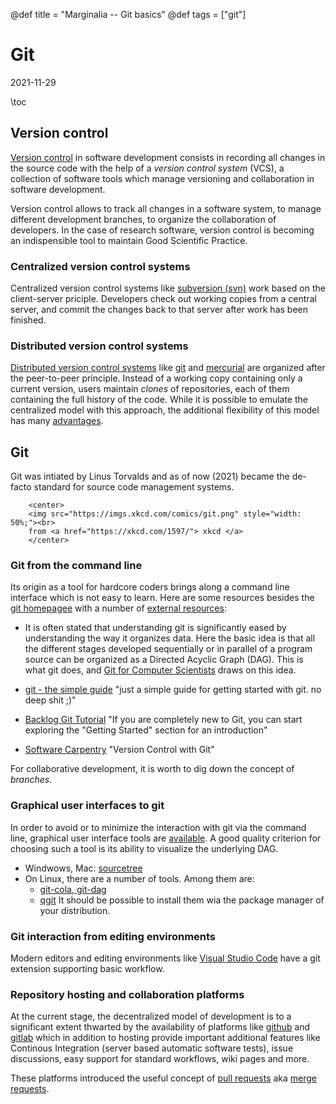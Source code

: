 @def title = "Marginalia -- Git basics"
@def tags = ["git"]
# Git
2021-11-29

\toc
## Version control

[Version   control](https://en.wikipedia.org/wiki/Version_control)  in software development consists  in recording all changes  in the source  code with the help of a *version control system* (VCS), a collection of software tools which manage versioning and collaboration in software development.

Version control allows  to track all changes in a  software system, to manage different  development branches, to organize  the collaboration of developers.  In the case  of research software, version  control is becoming an indispensible tool to maintain Good Scientific Practice.





### Centralized version control systems

Centralized version control systems like [subversion (svn)](https://subversion.apache.org/) work based on the client-server priciple. Developers check out working copies from a central server, and commit the changes back to that server after work has been finished.


### Distributed version control systems
[Distributed version control systems](https://en.wikipedia.org/wiki/Distributed_version_control)
 like [git](https://git-scm.com/) and [mercurial](https://www.mercurial-scm.org/) are organized after the peer-to-peer principle. Instead of a working copy containing only a current version, users maintain *clones* of repositories, each of them containing the full history of the code. While it is possible to emulate the centralized model with this approach, the additional flexibility of this model has many [advantages](https://rhodecode.com/blog/62/why-embrace-distributed-version-control-systems).


## Git

Git  was intiated by Linus Torvalds and as of now (2021) became the de-facto standard for source code management systems.
~~~
    <center>
    <img src="https://imgs.xkcd.com/comics/git.png" style="width: 50%;"><br>
    from <a href="https://xkcd.com/1597/"> xkcd </a>
    </center>
~~~



### Git from the command line
Its origin as a tool for hardcore coders brings along a command line interface which is not easy to learn.
Here are some resources besides the [git homepagee](https://git-scm.com/) with a number of [external resources](https://git-scm.com/doc/ext):

 
- It is often stated that understanding git is significantly eased by understanding the way it organizes data. Here the basic idea is that all the different stages developed sequentially or in parallel of  a program source can be organized as a Directed Acyclic Graph (DAG).  This is what git does, and [Git for Computer Scientists](https://eagain.net/articles/git-for-computer-scientists/) draws on this idea.

- [git - the simple guide](https://rogerdudler.github.io/git-guide/) "just a simple guide for getting started with git. no deep shit ;)"

- [Backlog Git Tutorial](https://backlog.com/git-tutorial/) "If you are completely new to Git, you can start exploring the "Getting Started" section for an introduction"

- [Software Carpentry](https://swcarpentry.github.io/git-novice/) "Version Control with Git"



For collaborative development, it is worth to dig down the concept of _branches_.


### Graphical user interfaces to git 
In order to avoid or to minimize the interaction with git via the command line, graphical user interface tools are [available](https://en.wikipedia.org/wiki/Comparison_of_Git_GUIs).
A good quality criterion for choosing such a tool is its ability to visualize the underlying DAG.

- Windwows, Mac: [sourcetree](https://www.sourcetreeapp.com/)
- On Linux, there are a number of tools. Among them are: 
   - [git-cola, git-dag](https://git-cola.github.io/)
   - [qgit](https://github.com/tibirna/qgit)
  It should be possible to install them wia the package manager of your distribution.
  
### Git interaction from editing environments

Modern editors and editing environments like [Visual Studio Code](https://code.visualstudio.com/docs/editor/versioncontrol#_git-support)
have a git extension supporting basic workflow.

### Repository hosting and collaboration platforms

At the current stage, the decentralized model of development is to a significant extent thwarted by the availability of platforms like [github](https://github.com) and [gitlab](https://gitlab.org)  which in addition to hosting provide important additional features like Continous Integration (server based automatic software tests), issue discussions, easy support for standard workflows, wiki pages and more.

These platforms introduced the useful concept of [pull requests](https://docs.github.com/en/pull-requests/collaborating-with-pull-requests/proposing-changes-to-your-work-with-pull-requests/about-pull-requests) aka [merge requests](https://docs.gitlab.com/ee/user/project/merge_requests/).
